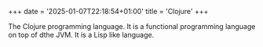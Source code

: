 +++
date = '2025-01-07T22:18:54+01:00'
title = 'Clojure'
+++

The Clojure programming language. It is a functional programming language on top of dthe JVM. It is a Lisp like language.


